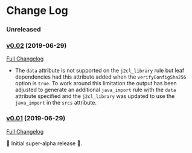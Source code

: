# Change Log

### Unreleased

### [v0.02](https://github.com/realityforge/bazel-depgen/tree/v0.02) (2019-06-29)
[Full Changelog](https://github.com/realityforge/bazel-depgen/compare/v0.01...v0.02)

* The `data` attribute is not supported on the `j2cl_library` rule but leaf dependencies had this attribute added when the `verifyConfigSha256` option is `true`. To work around this limitation the output has been adjusted to generate an additional `java_import` rule with the `data` attribute specified and the `j2cl_library` was updated to use the `java_import` in the `srcs` attribute.

### [v0.01](https://github.com/realityforge/bazel-depgen/tree/v0.01) (2019-06-29)
[Full Changelog](https://github.com/realityforge/bazel-depgen/compare/eb92a2dbd83e6f9c990baf0685f4d8781b10e686...v0.01)

 ‎🎉	Initial super-alpha release ‎🎉.

